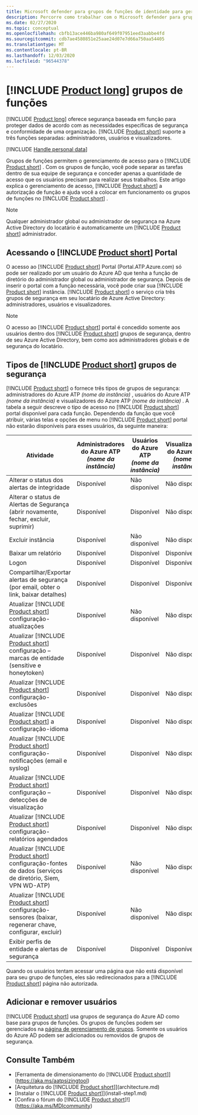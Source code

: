 ```yaml
---
title: Microsoft defender para grupos de funções de identidade para gerenciamento de acesso
description: Percorre como trabalhar com o Microsoft defender para grupos de funções de identidade.
ms.date: 02/27/2020
ms.topic: conceptual
ms.openlocfilehash: cbfb13ace446ba980af649f07951eed3aabbe4fd
ms.sourcegitcommit: cdb7ae4580851e25aae24d07e7d66a750aa54405
ms.translationtype: MT
ms.contentlocale: pt-BR
ms.lasthandoff: 12/03/2020
ms.locfileid: "96544378"
---
```

# <a name="product-long-role-groups"></a>[!INCLUDE [Product long](includes/product-long.md)] grupos de funções

[!INCLUDE [Product long](includes/product-long.md)] oferece segurança baseada em função para proteger dados de acordo com as necessidades específicas de segurança e conformidade de uma organização. [!INCLUDE [Product short](includes/product-short.md)] suporte a três funções separadas: administradores, usuários e visualizadores.

[!INCLUDE [Handle personal data](../includes/gdpr-intro-sentence.md)]

Grupos de funções permitem o gerenciamento de acesso para o [!INCLUDE [Product short](includes/product-short.md)] . Com os grupos de função, você pode separar as tarefas dentro de sua equipe de segurança e conceder apenas a quantidade de acesso que os usuários precisam para realizar seus trabalhos. Este artigo explica o gerenciamento de acesso, [!INCLUDE [Product short](includes/product-short.md)] a autorização de função e ajuda você a colocar em funcionamento os grupos de funções no [!INCLUDE [Product short](includes/product-short.md)] .

> [!NOTE]
> Qualquer administrador global ou administrador de segurança na Azure Active Directory do locatário é automaticamente um [!INCLUDE [Product short](includes/product-short.md)] administrador.

## <a name="accessing-the-product-short-portal"></a>Acessando o [!INCLUDE [Product short](includes/product-short.md)] Portal

O acesso ao [!INCLUDE [Product short](includes/product-short.md)] Portal (Portal.ATP.Azure.com) só pode ser realizado por um usuário do Azure AD que tenha a função de diretório do administrador global ou administrador de segurança. Depois de inserir o portal com a função necessária, você pode criar sua [!INCLUDE [Product short](includes/product-short.md)] instância. [!INCLUDE [Product short](includes/product-short.md)] o serviço cria três grupos de segurança em seu locatário de Azure Active Directory: administradores, usuários e visualizadores.

> [!NOTE]
> O acesso ao [!INCLUDE [Product short](includes/product-short.md)] portal é concedido somente aos usuários dentro dos [!INCLUDE [Product short](includes/product-short.md)] grupos de segurança, dentro de seu Azure Active Directory, bem como aos administradores globais e de segurança do locatário.

## <a name="types-of-product-short-security-groups"></a>Tipos de [!INCLUDE [Product short](includes/product-short.md)] grupos de segurança

[!INCLUDE [Product short](includes/product-short.md)] o fornece três tipos de grupos de segurança: administradores do Azure ATP *(nome da instância)* , usuários do Azure ATP *(nome da instância)* e visualizadores do Azure ATP *(nome da instância)* . A tabela a seguir descreve o tipo de acesso no [!INCLUDE [Product short](includes/product-short.md)] portal disponível para cada função. Dependendo da função que você atribuir, várias telas e opções de menu no [!INCLUDE [Product short](includes/product-short.md)] portal não estarão disponíveis para esses usuários, da seguinte maneira:

|Atividade |Administradores do Azure ATP *(nome da instância)*|Usuários do Azure ATP *(nome da instância)*|Visualizadores do Azure ATP *(nome da instância)*|
|----|----|----|----|
|Alterar o status dos alertas de integridade|Disponível|Não disponível|Não disponível|
|Alterar o status de Alertas de Segurança (abrir novamente, fechar, excluir, suprimir)|Disponível|Disponível|Não disponível|
|Excluir instância|Disponível|Não disponível|Não disponível|
|Baixar um relatório|Disponível|Disponível|Disponível|
|Logon|Disponível|Disponível|Disponível|
|Compartilhar/Exportar alertas de segurança (por email, obter o link, baixar detalhes)|Disponível|Disponível|Disponível|
|Atualizar [!INCLUDE [Product short](includes/product-short.md)] configuração-atualizações|Disponível|Não disponível|Não disponível|
|Atualizar [!INCLUDE [Product short](includes/product-short.md)] configuração – marcas de entidade (sensitive e honeytoken)|Disponível|Disponível|Não disponível|
|Atualizar [!INCLUDE [Product short](includes/product-short.md)] configuração-exclusões|Disponível|Disponível|Não disponível|
|Atualizar [!INCLUDE [Product short](includes/product-short.md)] a configuração-idioma|Disponível|Disponível|Não disponível|
|Atualizar [!INCLUDE [Product short](includes/product-short.md)] configuração-notificações (email e syslog)|Disponível|Disponível|Não disponível|
|Atualizar [!INCLUDE [Product short](includes/product-short.md)] configuração – detecções de visualização|Disponível|Disponível|Não disponível|
|Atualizar [!INCLUDE [Product short](includes/product-short.md)] configuração-relatórios agendados|Disponível|Disponível|Não disponível|
|Atualizar [!INCLUDE [Product short](includes/product-short.md)] configuração-fontes de dados (serviços de diretório, Siem, VPN WD-ATP)|Disponível|Não disponível|Não disponível|
|Atualizar [!INCLUDE [Product short](includes/product-short.md)] configuração-sensores (baixar, regenerar chave, configurar, excluir)|Disponível|Não disponível|Não disponível|
|Exibir perfis de entidade e alertas de segurança|Disponível|Disponível|Disponível|

Quando os usuários tentam acessar uma página que não está disponível para seu grupo de funções, eles são redirecionados para a [!INCLUDE [Product short](includes/product-short.md)] página não autorizada.

## <a name="add-and-remove-users"></a>Adicionar e remover usuários

[!INCLUDE [Product short](includes/product-short.md)] usa grupos de segurança do Azure AD como base para grupos de funções. Os grupos de funções podem ser gerenciados na [página de gerenciamento de grupos](https://aad.portal.azure.com/#blade/Microsoft_AAD_IAM/GroupsManagementMenuBlade/All%20groups). Somente os usuários do Azure AD podem ser adicionados ou removidos de grupos de segurança.

## <a name="see-also"></a>Consulte Também

- [Ferramenta de dimensionamento do [!INCLUDE [Product short](includes/product-short.md)]](https://aka.ms/aatpsizingtool)
- [Arquitetura do [!INCLUDE [Product short](includes/product-short.md)]](architecture.md)
- [Instalar o [!INCLUDE [Product short](includes/product-short.md)]](install-step1.md)
- [Confira o fórum do [!INCLUDE [Product short](includes/product-short.md)]!](https://aka.ms/MDIcommunity)
